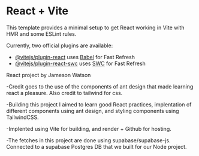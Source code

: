 # React + Vite

This template provides a minimal setup to get React working in Vite with HMR and some ESLint rules.

Currently, two official plugins are available:

- [@vitejs/plugin-react](https://github.com/vitejs/vite-plugin-react/blob/main/packages/plugin-react/README.md) uses [Babel](https://babeljs.io/) for Fast Refresh
- [@vitejs/plugin-react-swc](https://github.com/vitejs/vite-plugin-react-swc) uses [SWC](https://swc.rs/) for Fast Refresh



React project by Jameson Watson

-Credit goes to the use of the components of ant design that made learning react a pleasure. Also credit to tailwind for css.

-Building this project I aimed to learn good React practices, implentation of different components using ant design, and styling components using TailwindCSS.

-Implented using Vite for building, and render + Github for hosting.

-The fetches in this project are done using supabase/supabase-js. Connected to a supabase Postgres DB that we built for our Node project.